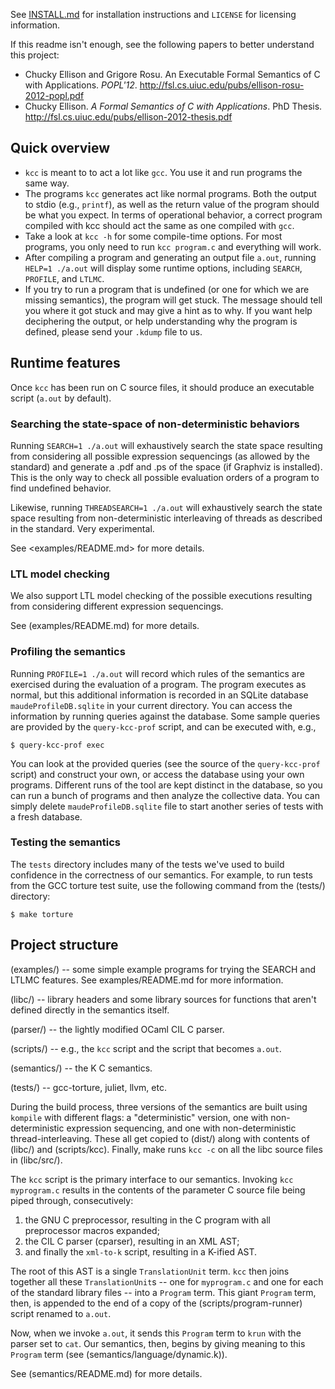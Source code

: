 See [INSTALL.md](INSTALL.md) for installation instructions and `LICENSE` for licensing
information.

If this readme isn't enough, see the following papers to better understand this
project:
- Chucky Ellison and Grigore Rosu. An Executable Formal Semantics of C with 
  Applications. *POPL'12*. 
  <http://fsl.cs.uiuc.edu/pubs/ellison-rosu-2012-popl.pdf>
- Chucky Ellison. *A Formal Semantics of C with Applications*. PhD Thesis.
  <http://fsl.cs.uiuc.edu/pubs/ellison-2012-thesis.pdf>

## Quick overview
- `kcc` is meant to to act a lot like `gcc`. You use it and run programs the
  same way.
- The programs `kcc` generates act like normal programs. Both the output to
  stdio (e.g., `printf`), as well as the return value of the program should be
  what you expect. In terms of operational behavior, a correct program
  compiled with kcc should act the same as one compiled with `gcc`.
- Take a look at `kcc -h` for some compile-time options. For most programs,
  you only need to run `kcc program.c` and everything will work.
- After compiling a program and generating an output file `a.out`, running
  `HELP=1 ./a.out` will display some runtime options, including `SEARCH`, 
  `PROFILE`, and `LTLMC`.
- If you try to run a program that is undefined (or one for which we are
  missing semantics), the program will get stuck. The message should tell you
  where it got stuck and may give a hint as to why. If you want help
  deciphering the output, or help understanding why the program is defined,
  please send your `.kdump` file to us.

## Runtime features

Once `kcc` has been run on C source files, it should produce an executable
script (`a.out` by default).

### Searching the state-space of non-deterministic behaviors

Running `SEARCH=1 ./a.out` will exhaustively search the state space resulting
from considering all possible expression sequencings (as allowed by the
standard) and generate a .pdf and .ps of the space (if Graphviz is installed).
This is the only way to check all possible evaluation orders of a program to
find undefined behavior.

Likewise, running `THREADSEARCH=1 ./a.out` will exhaustively search the state
space resulting from non-deterministic interleaving of threads as described in
the standard. Very experimental.

See <examples/README.md> for more details.

### LTL model checking

We also support LTL model checking of the possible executions resulting from
considering different expression sequencings.

See (examples/README.md) for more details.

### Profiling the semantics

Running `PROFILE=1 ./a.out` will record which rules of the semantics are
exercised during the evaluation of a program. The program executes as normal,
but this additional information is recorded in an SQLite database
`maudeProfileDB.sqlite` in your current directory. You can access the
information by running queries against the database. Some sample queries are
provided by the `query-kcc-prof` script, and can be executed with, e.g., 
```
$ query-kcc-prof exec
```
You can look at the provided queries (see the source of the `query-kcc-prof`
script) and construct your own, or access the database using your own programs.
Different runs of the tool are kept distinct in the database, so you can run a
bunch of programs and then analyze the collective data. You can simply delete
`maudeProfileDB.sqlite` file to start another series of tests with a fresh
database.

### Testing the semantics

The `tests` directory includes many of the tests we've used to build confidence
in the correctness of our semantics. For example, to run tests from the GCC
torture test suite, use the following command from the (tests/) directory:
```
$ make torture
```

## Project structure

(examples/) -- some simple example programs for trying the SEARCH and LTLMC
features. See examples/README.md for more information.

(libc/) -- library headers and some library sources for functions that aren't
defined directly in the semantics itself.

(parser/) -- the lightly modified OCaml CIL C parser.

(scripts/) -- e.g., the `kcc` script and the script that becomes `a.out`.

(semantics/) -- the K C semantics.

(tests/) -- gcc-torture, juliet, llvm, etc.

During the build process, three versions of the semantics are built using
`kompile` with different flags: a "deterministic" version, one with
non-deterministic expression sequencing, and one with non-deterministic
thread-interleaving. These all get copied to (dist/) along with contents of
(libc/) and (scripts/kcc). Finally, make runs `kcc -c` on all the libc source
files in (libc/src/).

The `kcc` script is the primary interface to our semantics. Invoking `kcc
myprogram.c` results in the contents of the parameter C source file being piped
through, consecutively:
1. the GNU C preprocessor, resulting in the C program with all preprocessor
   macros expanded;
2. the CIL C parser (cparser), resulting in an XML AST;
3. and finally the `xml-to-k` script, resulting in a K-ified AST.

The root of this AST is a single `TranslationUnit` term. `kcc` then joins
together all these `TranslationUnit`s -- one for `myprogram.c` and one for each
of the standard library files -- into a `Program` term. This giant `Program`
term, then, is appended to the end of a copy of the (scripts/program-runner)
script renamed to `a.out`.

Now, when we invoke `a.out`, it sends this `Program` term to `krun` with the
parser set to `cat`. Our semantics, then, begins by giving meaning to this
`Program` term (see (semantics/language/dynamic.k)).

See (semantics/README.md) for more details.

[examples/README.md]: examples/README.md
[semantics/README.md]: semantics/README.md

